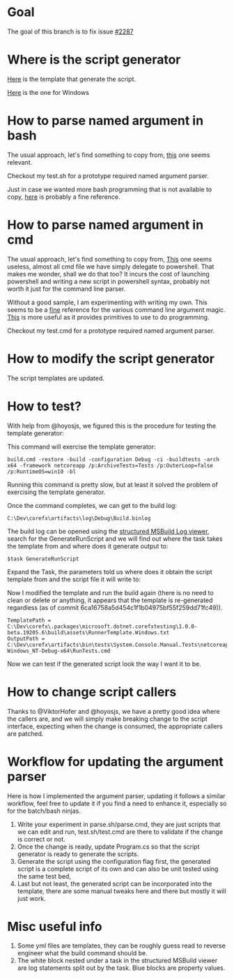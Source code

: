 # Goal
The goal of this branch is to fix issue  [#2287](https://github.com/dotnet/arcade/issues/2287)

# Where is the script generator
[Here](https://github.com/dotnet/arcade/blob/master/src/Microsoft.DotNet.CoreFxTesting/build/assets/RunnerTemplate.Unix.txt) is the template that generate the script.

[Here](https://github.com/dotnet/arcade/blob/master/src/Microsoft.DotNet.CoreFxTesting/build/assets/RunnerTemplate.Windows.txt) is the one for Windows

# How to parse named argument in bash
The usual approach, let's find something to copy from, [this](https://github.com/dotnet/arcade/blob/d3b40a5a2cbb2e00503413b260fe5c49ce3c2691/eng/common/build.sh#L77) one seems relevant.

Checkout my test.sh for a prototype required named argument parser.

Just in case we wanted more bash programming that is not available to copy, [here](https://en.wikibooks.org/wiki/Bash_Shell_Scripting) is probably a fine reference.

# How to parse named argument in cmd
The usual approach, let's find something to copy from, [This](https://github.com/dotnet/arcade/blob/master/eng/common/CIBuild.cmd) one seems useless, almost all cmd file we have simply delegate to powershell. That makes me wonder, shall we do that too? It incurs the cost of launching powershell and writing a new script in powershell syntax, probably not worth it just for the command line parser.

Without a good sample, I am experimenting with writing my own. This seems to be a [fine](https://stackoverflow.com/questions/4094699/how-does-the-windows-command-interpreter-cmd-exe-parse-scripts) reference for the various command line argument magic. [This](https://en.wikibooks.org/wiki/Windows_Batch_Scripting) is more useful as it provides primitives to use to do programming.

Checkout my test.cmd for a prototype required named argument parser.

# How to modify the script generator
The script templates are updated.

# How to test?
With help from @hoyosjs, we figured this is the procedure for testing the template generator:

This command will exercise the template generator:
```
build.cmd -restore -build -configuration Debug -ci -buildtests -arch x64 -framework netcoreapp /p:ArchiveTests=Tests /p:OuterLoop=false /p:RuntimeOS=win10 -bl
```
Running this command is pretty slow, but at least it solved the problem of exercising the template generator.

Once the command completes, we can get to the build log:
```
C:\Dev\corefx\artifacts\log\Debug\Build.binlog
```

The build log can be opened using the [structured MSBuild Log viewer](http://www.msbuildlog.com/), search for the GenerateRunScript and we will find out where the task takes the template from and where does it generate output to:
```
$task GenerateRunScript
```

Expand the Task, the parameters told us where does it obtain the script template from and the script file it will write to:

Now I modified the template and run the build again (there is no need to clean or delete or anything, it appears that the template is re-generated regardless (as of commit 6ca16758a5d454c1f1b04975bf55f259dd71fc49)).

```
TemplatePath = C:\Dev\corefx\.packages\microsoft.dotnet.corefxtesting\1.0.0-beta.19205.6\build\assets\RunnerTemplate.Windows.txt
OutputPath = C:\Dev\corefx\artifacts\bin\tests\System.Console.Manual.Tests\netcoreapp-Windows_NT-Debug-x64\RunTests.cmd
```

Now we can test if the generated script look the way I want it to be.

# How to change script callers
Thanks to @ViktorHofer and @hoyosjs, we have a pretty good idea where the callers are, and we will simply make breaking change to the script interface, expecting when the change is consumed, the appropriate callers are patched.

# Workflow for updating the argument parser
Here is how I implemented the argument parser, updating it follows a similar workflow, feel free to update it if you find a need to enhance it, especially so for the batch/bash ninjas.

1. Write your experiment in parse.sh/parse.cmd, they are just scripts that we can edit and run, test.sh/test.cmd are there to validate if the change is correct or not.
2. Once the change is ready, update Program.cs so that the script generator is ready to generate the scripts.
3. Generate the script using the configuration flag first, the generated script is a complete script of its own and can also be unit tested using the same test bed, 
4. Last but not least, the generated script can be incorporated into the template, there are some manual tweaks here and there but mostly it will just work.

# Misc useful info
1. Some yml files are templates, they can be roughly guess read to reverse engineer what the build command should be.
2. The white block nested under a task in the structured MSBuild viewer are log statements split out by the task. Blue blocks are property values.